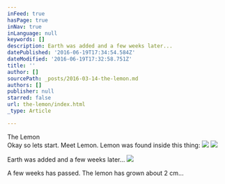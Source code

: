 ```yaml
---
inFeed: true
hasPage: true
inNav: true
inLanguage: null
keywords: []
description: Earth was added and a few weeks later...
datePublished: '2016-06-19T17:34:54.584Z'
dateModified: '2016-06-19T17:32:58.751Z'
title: ''
author: []
sourcePath: _posts/2016-03-14-the-lemon.md
authors: []
publisher: null
starred: false
url: the-lemon/index.html
_type: Article

---
```

The Lemon  
Okay so lets start. Meet Lemon. Lemon was found inside this thing: ![](https://the-grid-user-content.s3-us-west-2.amazonaws.com/392958d4-147e-4c05-b3d9-c051f611cfd8.jpg)
![](https://the-grid-user-content.s3-us-west-2.amazonaws.com/84a2e265-3bd4-4644-8a90-53fa4704aad5.jpg)

Earth was added and a few weeks later...
![](https://the-grid-user-content.s3-us-west-2.amazonaws.com/30cdbfcf-3326-4a08-b19b-12378b152ec2.jpg)

A few weeks has passed. The lemon has grown about 2 cm...